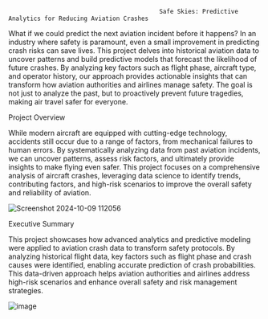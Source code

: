                                               Safe Skies: Predictive Analytics for Reducing Aviation Crashes

What if we could predict the next aviation incident before it happens? In an industry where safety is paramount, even a small improvement in predicting crash risks can save lives. This project delves into historical aviation data to uncover patterns and build predictive models that forecast the likelihood of future crashes. By analyzing key factors such as flight phase, aircraft type, and operator history, our approach provides actionable insights that can transform how aviation authorities and airlines manage safety. 
The goal is not just to analyze the past, but to proactively prevent future tragedies, making air travel safer for everyone.


Project Overview

While modern aircraft are equipped with cutting-edge technology, accidents still occur due to a range of factors, from mechanical failures to human errors. By systematically analyzing data from past aviation incidents, we can uncover patterns, assess risk factors, and ultimately provide insights to make flying even safer. This project focuses on a comprehensive analysis of aircraft crashes, leveraging data science to identify trends, contributing factors, and high-risk scenarios to improve the overall safety and reliability of aviation.


![Screenshot 2024-10-09 112056](https://github.com/user-attachments/assets/04540fec-501e-4fed-a452-01ca3fbfdc69)

Executive Summary

This project showcases how advanced analytics and predictive modeling were applied to aviation crash data to transform safety protocols. By analyzing historical flight data, key factors such as flight phase and crash causes were identified, enabling accurate prediction of crash probabilities. This data-driven approach helps aviation authorities and airlines address high-risk scenarios and enhance overall safety and risk management strategies.

![image](https://github.com/user-attachments/assets/5f7ff18f-77d2-4847-88bc-92ff975d3d27)
